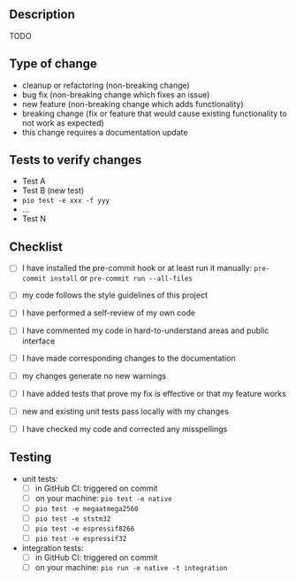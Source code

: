 <!-- Please do not create a pull request without creating an issue first. -->
<!-- You can skip this if you're fixing a typo. -->

<!-- tick off passed steps by [x] -->
<!-- mark failed steps with   [!] -->
<!-- mark steps not run with  [--] -->


## Description
TODO
<!-- Please include a summary of the change and which issue(s) it fixes (use `closes #XXXX`) -->
<!-- Please include relevant motivation and context. -->
<!-- List any dependencies that are required for this change. -->


## Type of change
<!-- Please delete options that are not applicable. -->
- cleanup or refactoring (non-breaking change)
- bug fix (non-breaking change which fixes an issue)
- new feature (non-breaking change which adds functionality)
- breaking change (fix or feature that would cause existing functionality to not work as expected)
- this change requires a documentation update


## Tests to verify changes
<!-- List old and new tests that verifies your changes or delete this section if not applicable. -->
- Test A
- Test B (new test)
- `pio test -e xxx -f yyy` <!-- with `fff` being a filter pattern -->
- ...
- Test N


## Checklist
- [ ] I have installed the pre-commit hook or at least run it manually: `pre-commit install` or `pre-commit run --all-files` <!-- note: `pre-commit install` enables pre-commit hook just for upcoming commits -->
- [ ] my code follows the style guidelines of this project
- [ ] I have performed a self-review of my own code
- [ ] I have commented my code in hard-to-understand areas and public interface
- [ ] I have made corresponding changes to the documentation
- [ ] my changes generate no new warnings
- [ ] I have added tests that prove my fix is effective or that my feature works
- [ ] new and existing unit tests pass locally with my changes
- [ ] I have checked my code and corrected any misspellings


## Testing
- unit tests:
  - [ ] in GitHub CI: triggered on commit
  - [ ] on your machine: `pio test -e native`
  - [ ] `pio test -e megaatmega2560` <!-- test at least with one controller; prefer as many as possible -->
  - [ ] `pio test -e ststm32`
  - [ ] `pio test -e espressif8266`
  - [ ] `pio test -e espressif32`
- integration tests:
  - [ ] in GitHub CI: triggered on commit
  - [ ] on your machine: `pio run -e native -t integration`
